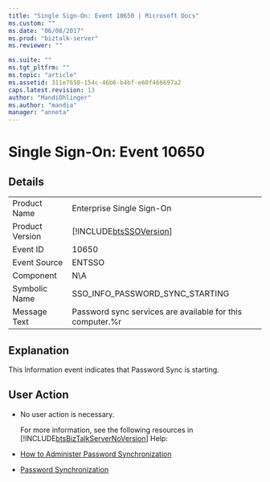 ```yaml
---
title: "Single Sign-On: Event 10650 | Microsoft Docs"
ms.custom: ""
ms.date: "06/08/2017"
ms.prod: "biztalk-server"
ms.reviewer: ""

ms.suite: ""
ms.tgt_pltfrm: ""
ms.topic: "article"
ms.assetid: 311e7650-154c-46b6-b4bf-e60f466697a2
caps.latest.revision: 13
author: "MandiOhlinger"
ms.author: "mandia"
manager: "anneta"
---
```

# Single Sign-On: Event 10650
## Details  

|                 |                                                            |
|-----------------|------------------------------------------------------------|
|  Product Name   |                 Enterprise Single Sign-On                  |
| Product Version | [!INCLUDE[btsSSOVersion](../includes/btsssoversion-md.md)] |
|    Event ID     |                           10650                            |
|  Event Source   |                           ENTSSO                           |
|    Component    |                            N\A                             |
|  Symbolic Name  |              SSO_INFO_PASSWORD_SYNC_STARTING               |
|  Message Text   | Password sync services are available for this computer.%r  |

## Explanation  
 This Information event indicates that Password Sync is starting.  

## User Action  

- No user action is necessary.  

  For more information, see the following resources in [!INCLUDE[btsBizTalkServerNoVersion](../includes/btsbiztalkservernoversion-md.md)] Help:  

- [How to Administer Password Synchronization](../core/how-to-administer-password-synchronization.md)  

- [Password Synchronization](../core/password-synchronization2.md)
